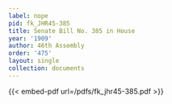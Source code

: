 ```yaml
---
label: nope
pid: fk_JHR45-385
title: Senate Bill No. 385 in House
year: '1909'
author: 46th Assembly
order: '475'
layout: single
collection: documents
---
```



{{< embed-pdf url=/pdfs/fk_jhr45-385.pdf >}}